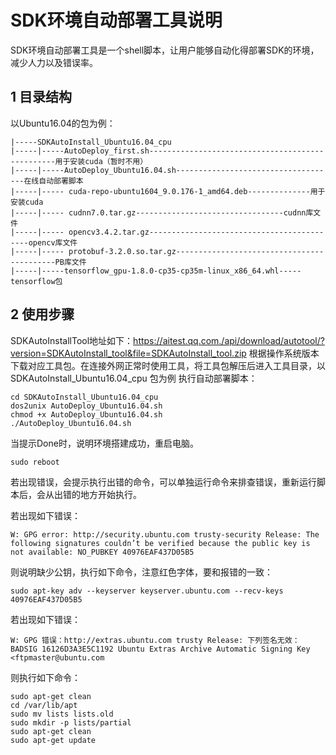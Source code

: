 # SDK环境自动部署工具说明

SDK环境自动部署工具是一个shell脚本，让用户能够自动化得部署SDK的环境，减少人力以及错误率。



## 1 目录结构

以Ubuntu16.04的包为例：

```
|-----SDKAutoInstall_Ubuntu16.04_cpu
|-----|-----AutoDeploy_first.sh-------------------------------------------------用于安装cuda（暂时不用）
|-----|-----AutoDeploy_Ubuntu16.04.sh------------------------------------在线自动部署脚本
|-----|----- cuda-repo-ubuntu1604_9.0.176-1_amd64.deb--------------用于安装cuda
|-----|----- cudnn7.0.tar.gz---------------------------------cudnn库文件
|-----|----- opencv3.4.2.tar.gz-------------------------------------------opencv库文件
|-----|----- protobuf-3.2.0.so.tar.gz-------------------------------------------PB库文件
|-----|-----tensorflow_gpu-1.8.0-cp35-cp35m-linux_x86_64.whl-----tensorflow包
```

 

## 2  使用步骤

SDKAutoInstallTool地址如下：https://aitest.qq.com./api/download/autotool/?version=SDKAutoInstall_tool&file=SDKAutoInstall_tool.zip
根据操作系统版本下载对应工具包。在连接外网正常时使用工具，将工具包解压后进入工具目录，以SDKAutoInstall_Ubuntu16.04_cpu 包为例 执行自动部署脚本：

```
cd SDKAutoInstall_Ubuntu16.04_cpu
dos2unix AutoDeploy_Ubuntu16.04.sh
chmod +x AutoDeploy_Ubuntu16.04.sh
./AutoDeploy_Ubuntu16.04.sh
```

当提示Done时，说明环境搭建成功，重启电脑。

```
sudo reboot
```

若出现错误，会提示执行出错的命令，可以单独运行命令来排查错误，重新运行脚本后，会从出错的地方开始执行。

若出现如下错误：

```
W: GPG error: http://security.ubuntu.com trusty-security Release: The following signatures couldn’t be verified because the public key is not available: NO_PUBKEY 40976EAF437D05B5
```

则说明缺少公钥，执行如下命令，注意红色字体，要和报错的一致：

```
sudo apt-key adv --keyserver keyserver.ubuntu.com --recv-keys 40976EAF437D05B5
```

若出现如下错误：

```
W: GPG 错误：http://extras.ubuntu.com trusty Release: 下列签名无效： BADSIG 16126D3A3E5C1192 Ubuntu Extras Archive Automatic Signing Key <ftpmaster@ubuntu.com
```

则执行如下命令：

```
sudo apt-get clean
cd /var/lib/apt
sudo mv lists lists.old
sudo mkdir -p lists/partial
sudo apt-get clean
sudo apt-get update
```

 

